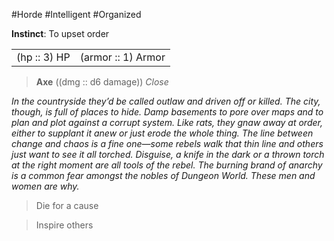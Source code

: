 #Horde #Intelligent #Organized

**Instinct**: To upset order

|       |         |
| ----- | ------- |
| (hp :: 3) HP | (armor :: 1) Armor |

> **Axe** ((dmg :: d6 damage))
> *Close*

*In the countryside they’d be called outlaw and driven off or killed. The city, though, is full of places to hide. Damp basements to pore over maps and to plan and plot against a corrupt system. Like rats, they gnaw away at order, either to supplant it anew or just erode the whole thing. The line between change and chaos is a fine one—some rebels walk that thin line and others just want to see it all torched. Disguise, a knife in the dark or a thrown torch at the right moment are all tools of the rebel. The burning brand of anarchy is a common fear amongst the nobles of Dungeon World. These men and women are why.*

>Die for a cause

>Inspire others